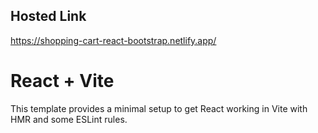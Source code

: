 ## Hosted Link
https://shopping-cart-react-bootstrap.netlify.app/

# React + Vite

This template provides a minimal setup to get React working in Vite with HMR and some ESLint rules.
